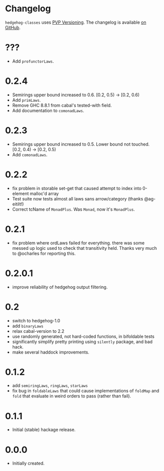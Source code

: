 # Changelog

`hedgehog-classes` uses [PVP Versioning][1].
The changelog is available [on GitHub][2].

???
===
* Add `profunctorLaws`.

0.2.4
=====
* Semirings upper bound increased to 0.6. [0.2, 0.5) -> [0.2, 0.6)
* Add `primLaws`.
* Remove GHC 8.8.1 from cabal's tested-with field.
* Add documentation to `comonadLaws`.

0.2.3
=====
* Semirings upper bound increased to 0.5. Lower bound not touched.
  [0.2, 0.4) -> [0.2, 0.5)
* Add `comonadLaws`.

0.2.2
=====
* fix problem in storable set-get that caused attempt to index into
  0-element malloc'd array
* Test suite now tests almost all laws sans arrow/category (thanks @ag-eitilt!)
* Correct tcName of `MonadPlus`. Was `Monad`, now it's `MonadPlus`.

0.2.1
=====
* fix problem where ordLaws failed for everything. there was
  some messed up logic used to check that transitivity held.
  Thanks very much to @ocharles for reporting this.

0.2.0.1
=======
* improve reliability of hedgehog output filtering.

0.2
===
* switch to hedgehog-1.0
* add `binaryLaws`
* relax cabal-version to 2.2
* use randomly generated, not hard-coded functions, in bifoldable tests
* significantly simplify pretty printing using `silently` package, and
  bad hack.
* make several haddock improvements.

0.1.2
=====

* add `semiringLaws`, `ringLaws`, `starLaws`
* fix bug in `foldableLaws` that could cause implementations of
  `foldMap` and `fold` that evaluate in weird orders to pass (rather than fail).

0.1.1
=====

* Initial (stable) hackage release.

0.0.0
=====

* Initially created.

[1]: https://pvp.haskell.org
[2]: https://github.com/chessai/hedgehog-classes/releases
